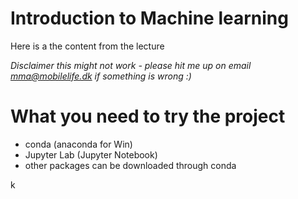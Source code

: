 # Introduction to Machine learning
Here is a the content from the lecture

*Disclaimer this might not work - please hit me up on email mma@mobilelife.dk if something is wrong :)*

# What you need to try the project
- conda (anaconda for Win)
- Jupyter Lab (Jupyter Notebook)
- other packages can be downloaded through conda

k
